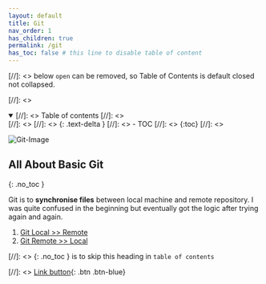 ```yaml
---
layout: default    
title: Git
nav_order: 1
has_children: true
permalink: /git
has_toc: false # this line to disable table of content
---
```

[//]: <> below `open` can be removed, so Table of Contents is default closed not collapsed.

[//]: <> <details open markdown="block">
[//]: <>   <summary>
[//]: <>     Table of contents
[//]: <>   </summary>
[//]: <>   {: .text-delta }
[//]: <> - TOC
[//]: <> {:toc}
[//]: <> </details>

![Git-Image](../assets/images/git/git.png)

## All About Basic Git
{: .no_toc } 

Git is to **synchronise files** between local machine and remote repository. I was quite confused in the beginning but eventually got the logic after trying again and again. 

1. [Git Local >> Remote](/docs/git/local-to-remote)
2. [Git Remote >> Local](/docs/git/remote-to-local)

[//]: <> {: .no_toc } is to skip this heading in `table of contents` 

[//]: <> [Link button](http://example.com/){: .btn .btn-blue}

